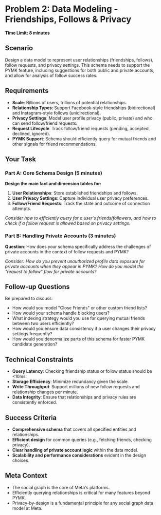 # Problem 2: Data Modeling - Friendships, Follows & Privacy
**Time Limit: 8 minutes**

## Scenario
Design a data model to represent user relationships (friendships, follows), follow requests, and privacy settings. This schema needs to support the PYMK feature, including suggestions for both public and private accounts, and allow for analysis of follow success rates.

## Requirements
- **Scale**: Billions of users, trillions of potential relationships.
- **Relationship Types**: Support Facebook-style friendships (bidirectional) and Instagram-style follows (unidirectional).
- **Privacy Settings**: Model user profile privacy (public, private) and who can send follow/friend requests.
- **Request Lifecycle**: Track follow/friend requests (pending, accepted, declined, ignored).
- **PYMK Support**: Schema should efficiently query for mutual friends and other signals for friend recommendations.

## Your Task

### Part A: Core Schema Design (5 minutes)
**Design the main fact and dimension tables for:**

1.  **User Relationships**: Store established friendships and follows.
2.  **User Privacy Settings**: Capture individual user privacy preferences.
3.  **Follow/Friend Requests**: Track the state and outcome of connection attempts.

*Consider how to efficiently query for a user's friends/followers, and how to check if a follow request is allowed based on privacy settings.*

### Part B: Handling Private Accounts (3 minutes)
**Question**: How does your schema specifically address the challenges of private accounts in the context of follow requests and PYMK?

*Consider: How do you prevent unauthorized profile data exposure for private accounts when they appear in PYMK? How do you model the "request to follow" flow for private accounts?*

## Follow-up Questions
Be prepared to discuss:
- How would you model "Close Friends" or other custom friend lists?
- How would your schema handle blocking users?
- What indexing strategy would you use for querying mutual friends between two users efficiently?
- How would you ensure data consistency if a user changes their privacy settings frequently?
- How would you denormalize parts of this schema for faster PYMK candidate generation?

## Technical Constraints
- **Query Latency**: Checking friendship status or follow status should be <10ms.
- **Storage Efficiency**: Minimize redundancy given the scale.
- **Write Throughput**: Support millions of new follow requests and relationship changes per minute.
- **Data Integrity**: Ensure that relationships and privacy rules are consistently enforced.

## Success Criteria
- **Comprehensive schema** that covers all specified entities and relationships.
- **Efficient design** for common queries (e.g., fetching friends, checking privacy).
- **Clear handling of private account logic** within the data model.
- **Scalability and performance considerations** evident in the design choices.

## Meta Context
- The social graph is the core of Meta's platforms.
- Efficiently querying relationships is critical for many features beyond PYMK.
- Privacy-by-design is a fundamental principle for any social graph data model at Meta. 